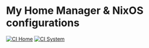 # My Home Manager & NixOS configurations

[![CI Home](https://github.com/hnaderi/configs/workflows/Home/badge.svg)](https://github.com/hnaderi/configs/actions)
[![CI System](https://github.com/hnaderi/configs/workflows/NixOS/badge.svg)](https://github.com/hnaderi/configs/actions)
